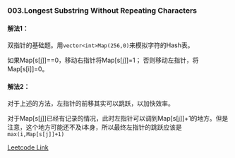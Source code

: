 ### 003.Longest Substring Without Repeating Characters

#### 解法1：
双指针的基础题。用```vector<int>Map(256,0)```来模拟字符的Hash表。

如果Map[s[j]]==0，移动右指针将Map[s[j]]=1； 否则移动左指针，将Map[s[i]]=0。

#### 解法2：
对于上述的方法，左指针的前移其实可以跳跃，以加快效率。

对于Map[s[j]]已经有记录的情况，此时左指针可以调到Map[s[j]]+1的地方。但是注意，这个地方可能还不及i本身，所以最终左指针的跳跃应该是```max(i,Map[s[j]]+1)```


[Leetcode Link](https://leetcode.com/problems/longest-substring-without-repeating-characters)
